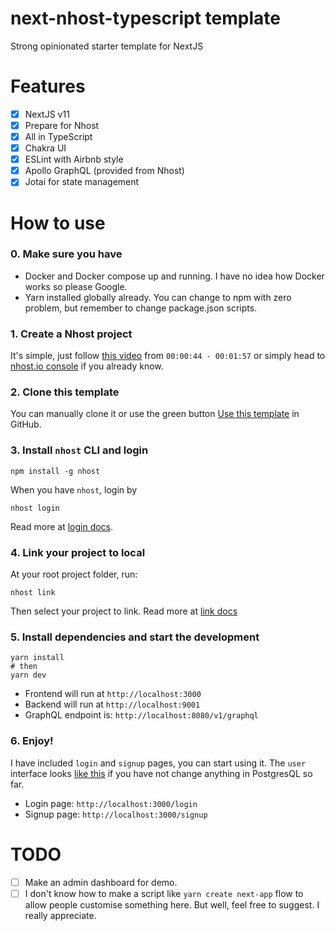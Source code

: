 # next-nhost-typescript template

Strong opinionated starter template for NextJS

# Features
- [x] NextJS v11
- [x] Prepare for Nhost
- [x] All in TypeScript
- [x] Chakra UI
- [x] ESLint with Airbnb style
- [x] Apollo GraphQL (provided from Nhost)
- [x] Jotai for state management

# How to use

### 0. Make sure you have
- Docker and Docker compose up and running. I have no idea how Docker works so please Google.
- Yarn installed globally already. You can change to npm with zero problem, but remember to change package.json scripts.

### 1. Create a Nhost project
It's simple, just follow [this video](https://www.youtube.com/watch?v=v3I5_2t1cco) from `00:00:44 - 00:01:57` or simply head to [nhost.io console](https://console.nhost.io/) if you already know.

### 2. Clone this template
You can manually clone it or use the green button [Use this template](https://github.com/sangdth/next-nhost-typescript/generate) in GitHub.

### 3. Install `nhost` CLI and login
```
npm install -g nhost
```

When you have `nhost`, login by
```
nhost login
```
Read more at [login docs](https://docs.nhost.io/cli/login).

### 4. Link your project to local
At your root project folder, run:
```
nhost link
```
Then select your project to link. Read more at [link docs](https://docs.nhost.io/cli/link)

### 5. Install dependencies and start the development
```
yarn install
# then
yarn dev
```
- Frontend will run at `http://localhost:3000`
- Backend will run at `http://localhost:9001`
- GraphQL endpoint is: `http://localhost:8080/v1/graphql`

### 6. Enjoy!
I have included `login` and `signup` pages, you can start using it. The `user` interface looks [like this](https://github.com/sangdth/testasdfasdf/blob/a8439e9ccd51ea50079f943eb08c5e18c3b7c226/lib/types.ts#L83) if you have not change anything in PostgresQL so far.
- Login page: `http://localhost:3000/login`
- Signup page: `http://localhost:3000/signup`

# TODO
- [ ] Make an admin dashboard for demo.
- [ ] I don't know how to make a script like `yarn create next-app` flow to allow people customise something here. But well, feel free to suggest. I really appreciate.
